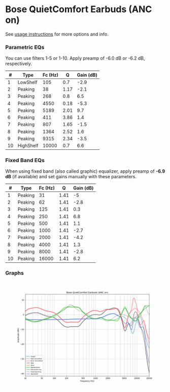 # Bose QuietComfort Earbuds (ANC on)
See [usage instructions](https://github.com/jaakkopasanen/AutoEq#usage) for more options and info.

### Parametric EQs
You can use filters 1-5 or 1-10. Apply preamp of -6.0 dB or -6.2 dB, respectively.

|   # | Type      |   Fc (Hz) |    Q |   Gain (dB) |
|-----|-----------|-----------|------|-------------|
|   1 | LowShelf  |       105 | 0.7  |        -2.9 |
|   2 | Peaking   |        38 | 1.17 |        -2.1 |
|   3 | Peaking   |       268 | 0.8  |         6.5 |
|   4 | Peaking   |      4550 | 0.18 |        -5.3 |
|   5 | Peaking   |      5189 | 2.01 |         9.7 |
|   6 | Peaking   |       411 | 3.86 |         1.4 |
|   7 | Peaking   |       807 | 1.65 |        -1.5 |
|   8 | Peaking   |      1364 | 2.52 |         1.6 |
|   9 | Peaking   |      9315 | 2.34 |        -3.5 |
|  10 | HighShelf |     10000 | 0.7  |         6.6 |

### Fixed Band EQs
When using fixed band (also called graphic) equalizer, apply preamp of **-6.9 dB** (if available) and set gains manually with these parameters.

|   # | Type    |   Fc (Hz) |    Q |   Gain (dB) |
|-----|---------|-----------|------|-------------|
|   1 | Peaking |        31 | 1.41 |        -5   |
|   2 | Peaking |        62 | 1.41 |        -2.8 |
|   3 | Peaking |       125 | 1.41 |         0.3 |
|   4 | Peaking |       250 | 1.41 |         6.8 |
|   5 | Peaking |       500 | 1.41 |         1.1 |
|   6 | Peaking |      1000 | 1.41 |        -2.7 |
|   7 | Peaking |      2000 | 1.41 |        -4.2 |
|   8 | Peaking |      4000 | 1.41 |         1.3 |
|   9 | Peaking |      8000 | 1.41 |        -2.8 |
|  10 | Peaking |     16000 | 1.41 |         6.2 |

### Graphs
![](./Bose%20QuietComfort%20Earbuds%20(ANC%20on).png)
